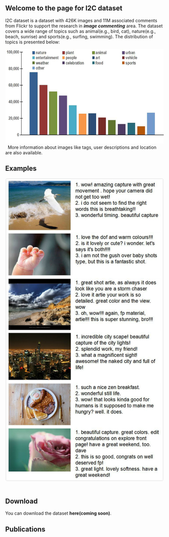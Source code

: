 ## Welcome to the page for I2C dataset
I2C dataset is a dataset with 426K images and 11M associated comments from Flickr to support the research in **_image_ _commenting_** area. The dataset covers a wide range of topics such as animal(e.g., bird, cat), nature(e.g., beach, sunrise) and sports(e.g., surfing, swimming). The distribution of topics is presented below:  
<div align="center"><img src="https://raw.githubusercontent.com/helloResearch/I2C_Dataset/master/distribution.jpg" width="540" height="300" alt=""/></div>  
More information about images like tags, user descriptions and location are also available.

## Examples
<div align="center"><img src="https://raw.githubusercontent.com/helloResearch/I2C_Dataset/master/examples.jpg" width="540" height="1080" alt=""/></div>  
  
## Download
You can download the dataset **here(coming soon)**.

## Publications


